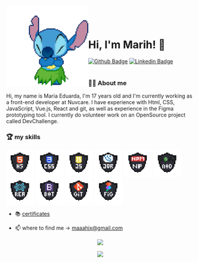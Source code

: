 <img src="./github/stitch.gif" width="220px" align="left"> 
    <br></br><br>
    
  # Hi, I'm Marih! 🌈
  
  [![Github Badge](https://img.shields.io/badge/-Github-000?style=flat-square&logo=Github&logoColor=white&link=https://github.com/Maahjx)](https://github.com/Maahjx)
  [![Linkedin Badge](https://img.shields.io/badge/-LinkedIn-blue?style=flat-square&logo=Linkedin&logoColor=white&link=https://www.linkedin.com/in/maahjx/)](https://www.linkedin.com/in/maahjx/) 
   <br>
   <br>
  
  ### 👩‍💻 About me
  <p>
Hi, my name is Maria Eduarda, I'm 17 years old and I'm currently working as a front-end developer at Nuvcare. I have experience with Html, CSS, JavaScript, Vue.js, React and git, as well as experience in the Figma prototyping tool. I currently do volunteer work on an OpenSource project called DevChallenge.
</p>

  ### 🏆 my skills

<p>
<img align="center" src="./icons/html_dark.png" alt="HTML5" height="75" width="75" />
<img align="center" src="./icons/css_dark.png" alt="CSS" height="75" width="75" />
<img align="center" src="./icons/javascript_dark.png" alt="JavaScript" height="75" width="75" />
<img align="center" src="./icons/jquery_dark.png" alt="J-Query" height="75" width="75" />
<img align="center" src="./icons/npm_dark.png" alt="NPM" height="75" width="75" />
<img align="center" src="./icons/node_dark.png" alt="NODE" height="75" width="75" />
<img align="center" src="./icons/react_dark.png" alt="REACT" height="75" width="75" />
<img align="center" src="./icons/bootstrap_dark.png" alt="BOTSTRAP" height="75" width="75" />
<img align="center" src="./icons/git_dark.png" alt="GIT" height="75" width="75" />
<img align="center" src="./icons/figma_dark.png" alt="FIGMA" height="75" width="75" />
</p>
  
  - 📚 [certificates](https://drive.google.com/drive/folders/15Kvz6iILwgV4mcoZws0UEzjk_TUuilGA?usp=sharing) 
  
  - 📫 where to find me -> maaahjx@gmail.com
  
    
  <p align="center">
 <img align="center" src="https://github-readme-stats.vercel.app/api/?username=Maahjx&show_icons=true&title_color=94fcff&icon_color=79ff97&text_color=fe9fe6&bg_color=151515" />
  </p>
  
  <p align="center">
     <img align="center" src="https://github-readme-stats.vercel.app/api/top-langs/?username=Maahjx&layout=compact&theme=buefy&show_icons=true)(https://github.com/anuraghazra/github-readme-stats"/>
    </p>
